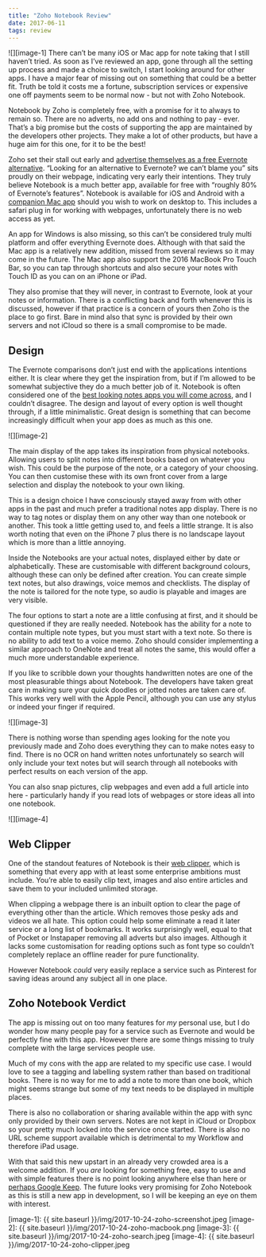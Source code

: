 ```yaml
---
title: "Zoho Notebook Review"
date: 2017-06-11
tags: review
---
```

![][image-1]
There can’t be many iOS or Mac app for note taking that I still haven’t tried. As soon as I’ve reviewed an app, gone through all the setting up process and made a choice to switch, I start looking around for other apps. I have a major fear of missing out on something that could be a better fit. Truth be told it costs me a fortune, subscription services or expensive one off payments seem to be normal now - but not with Zoho Notebook.

Notebook by Zoho is completely free, with a promise for it to always to remain so. There are no adverts, no add ons and nothing to pay - ever. That’s a big promise but the costs of supporting the app are maintained by the developers other projects. They make a lot of other products, but have a huge aim for this one, for it to be the best!

Zoho set their stall out early and [advertise themselves as a free Evernote alternative][1]. “Looking for an alternative to Evernote? we can’t blame you” sits proudly on their webpage, indicating very early their intentions. They truly believe Notebook is a much better app, available for free with “roughly 80% of Evernote’s features”.  Notebook is available for iOS and Android with a [companion Mac app][2] should you wish to work on desktop to. This includes a safari plug in for working with webpages, unfortunately there is no web access as yet.

An app for Windows is also missing, so this can’t be considered truly multi platform and offer everything Evernote does. Although with that said the Mac app is a relatively new addition, missed from several reviews so it may come in the future. The Mac app also support the 2016 MacBook Pro Touch Bar, so you can tap through shortcuts and also secure your notes with Touch ID as you can on an iPhone or iPad.

They also promise that they will never, in contrast to Evernote, look at your notes or information. There is a conflicting back and forth whenever this is discussed, however if that practice is a concern of yours then Zoho is the place to go first. Bare in mind also that sync is provided by their own servers and not iCloud so there is a small compromise to be made.

## Design
The Evernote comparisons don’t just end with the applications intentions either. It is clear where they get the inspiration from, but if I’m allowed to be somewhat subjective they do a much better job of it. Notebook is often considered one of the [best looking notes apps you will come across][3], and I couldn’t disagree. The design and layout of every option is well thought through, if a little minimalistic. Great design is something that can become increasingly difficult when your app does as much as this one.

![][image-2]

The main display of the app takes its inspiration from physical notebooks. Allowing users to split notes into different books based on whatever you wish. This could be the purpose of the note, or a category of your choosing. You can then customise these with its own front cover from a large selection and display the notebook to your own liking.

This is a design choice I have consciously stayed away from with other apps in the past and much prefer a traditional notes app display. There is no way to tag notes or display them on any other way than one notebook or another. This took a little getting used to, and feels a little strange. It is also worth noting that even on the iPhone 7 plus there is no landscape layout which is more than a little annoying.

Inside the Notebooks are your actual notes, displayed either by date or alphabetically. These are customisable with different background colours, although these can only be defined after creation. You can create simple text notes, but also drawings, voice memos and checklists. The display of the note is tailored for the note type, so audio is playable and images are very visible.

The four options to start a note are a little confusing at first, and it should be questioned if they are really needed. Notebook has the ability for a note to contain multiple note types, but you must start with a text note. So there is no ability to add text to a voice memo. Zoho should consider implementing a similar approach to OneNote and treat all notes the same, this would offer a much more understandable experience.

If you like to scribble down your thoughts handwritten notes are one of the most pleasurable things about Notebook. The developers have taken great care in making sure your quick doodles or jotted notes are taken care of. This works very well with the Apple Pencil, although you can use any stylus or indeed your finger if required.

![][image-3]

There is nothing worse than spending ages looking for the note you previously made and Zoho does everything they can to make notes easy to find. There is no OCR on hand written notes unfortunately so search will only include your text notes but will search through all notebooks with perfect results on each version of the app.

You can also snap pictures, clip webpages and even add a full article into here - particularly handy if you read lots of webpages or store ideas all into one notebook.

![][image-4]

## Web Clipper
One of the standout features of Notebook is their [web clipper][4], which is something that every app with at least some enterprise ambitions must include. You’re able to easily clip text, images and also entire articles and save them to your included unlimited storage.

When clipping a webpage there is an inbuilt option to clear the page of everything other than the article. Which removes those pesky ads and videos we all hate. This option could help some eliminate a read it later service or a long list of bookmarks. It works surprisingly well, equal to that of Pocket or Instapaper removing all adverts but also images. Although it lacks some customisation for reading options such as font type so couldn’t completely replace an offline reader for pure functionality.

However Notebook *could* very easily replace a service such as Pinterest for saving ideas around any subject all in one place.

## Zoho Notebook Verdict
The app is missing out on too many features for *my* personal use, but I do wonder how many people pay for a service such as Evernote and would be perfectly fine with this app. However there are some things missing to truly complete with the large services people use.

Much of my cons with the app are related to my specific use case. I would love to see a tagging and labelling system rather than based on traditional books. There is no way for me to add a note to more than one book, which might seems strange but some of my text needs to be displayed in multiple places.

There is also no collaboration or sharing available within the app with sync only provided by their own servers. Notes are not kept in iCloud or Dropbox so your pretty much locked into the service once started. There is also no URL scheme support available which is detrimental to my Workflow and therefore iPad usage.

With that said this new upstart in an already very crowded area is a welcome addition. If you *are* looking for something free, easy to use and with simple features there is no point looking anywhere else than here or [perhaps Google Keep][5]. The future looks very promising for Zoho Notebook as this is still a new app in development, so I will be keeping an eye on them with interest.

[1]:	https://www.zoho.com/notebook/evernote-alternative.html
[2]:	https://www.zoho.com/notebook/notebook-for-mac.html
[3]:	thenextweb.com/apps/2016/07/13/zoho-notebook-prettiest-note-taking-mobile-app-youll-ever-use/?amp=1
[4]:	https://www.zoho.com/notebook/web-clipper.html
[5]:	http://www.gr36.com/google-keep-as-a-writing-tool/

[image-1]:	{{ site.baseurl }}/img/2017-10-24-zoho-screenshot.jpeg
[image-2]:	{{ site.baseurl }}/img/2017-10-24-zoho-macbook.png
[image-3]:	{{ site.baseurl }}/img/2017-10-24-zoho-search.jpeg
[image-4]:	{{ site.baseurl }}/img/2017-10-24-zoho-clipper.jpeg
